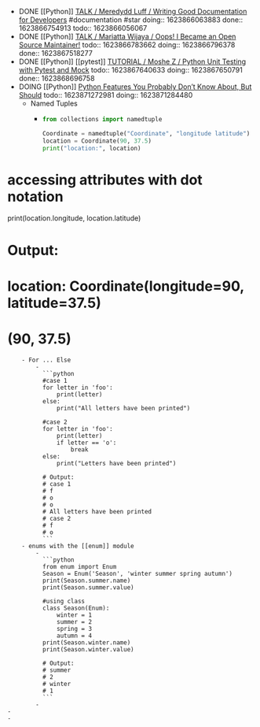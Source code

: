 - DONE [[Python]] [TALK / Meredydd Luff / Writing Good Documentation for Developers](https://youtu.be/eWaWvUhpseM?list=PL2Uw4_HvXqvYk1Y5P8kryoyd83L_0Uk5K) #documentation #star
  doing:: 1623866063883
  done:: 1623866754913
  todo:: 1623866056067
- DONE [[Python]] [TALK / Mariatta Wijaya / Oops! I Became an Open Source Maintainer!](https://youtu.be/iPs64t1nsSM?list=PL2Uw4_HvXqvYk1Y5P8kryoyd83L_0Uk5K)
  todo:: 1623866783662
  doing:: 1623866796378
  done:: 1623867518277
- DONE [[Python]] [[pytest]] [TUTORIAL / Moshe Z / Python Unit Testing with Pytest and Mock](https://youtu.be/DJoffYEPttY?list=PL2Uw4_HvXqvYk1Y5P8kryoyd83L_0Uk5K)
  todo:: 1623867640633
  doing:: 1623867650791
  done:: 1623868696758
- DOING [[Python]] [Python Features You Probably Don’t Know About, But Should](https://levelup.gitconnected.com/python-features-you-probably-dont-know-about-but-should-a66c6b30c528)
  todo:: 1623871272981
  doing:: 1623871284480
	- Named Tuples
		- ```python
		  from collections import namedtuple
		  
		  Coordinate = namedtuple("Coordinate", "longitude latitude")
		  location = Coordinate(90, 37.5)
		  print("location:", location)
# accessing attributes with dot notation
print(location.longitude, location.latitude)
# Output:
# location: Coordinate(longitude=90, latitude=37.5)
# (90, 37.5)
```
	- For ... Else
		-
		  ```python
		  #case 1
		  for letter in 'foo':
		      print(letter)
		  else:
		      print("All letters have been printed")
		  
		  #case 2
		  for letter in 'foo':
		      print(letter)
		      if letter == 'o':
		          break
		  else:
		      print("Letters have been printed")
		      
		  # Output:
		  # case 1
		  # f
		  # o
		  # o
		  # All letters have been printed
		  # case 2
		  # f
		  # o
		  ```
	- enums with the [[enum]] module
		-
		  ```python
		  from enum import Enum
		  Season = Enum('Season', 'winter summer spring autumn')
		  print(Season.summer.name)
		  print(Season.summer.value)
		  
		  #using class
		  class Season(Enum):
		      winter = 1
		      summer = 2
		      spring = 3
		      autumn = 4
		  print(Season.winter.name)
		  print(Season.winter.value)
		  
		  # Output:
		  # summer
		  # 2
		  # winter
		  # 1
		  ```
		-
-
-